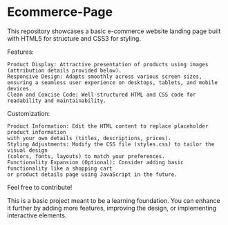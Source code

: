 # Ecommerce-Page

This repository showcases a basic e-commerce website landing page built with HTML5 for structure and CSS3 for styling.

Features:

    Product Display: Attractive presentation of products using images (attribution details provided below).
    Responsive Design: Adapts smoothly across various screen sizes,
    ensuring a seamless user experience on desktops, tablets, and mobile devices.
    Clean and Concise Code: Well-structured HTML and CSS code for readability and maintainability.



Customization:

    Product Information: Edit the HTML content to replace placeholder product information 
    with your own details (titles, descriptions, prices).
    Styling Adjustments: Modify the CSS file (styles.css) to tailor the visual design
    (colors, fonts, layouts) to match your preferences.
    Functionality Expansion (Optional): Consider adding basic functionality like a shopping cart
    or product details page using JavaScript in the future.

Feel free to contribute!

This is a basic project meant to be a learning foundation. You can enhance it further by adding more features,
improving the design, or implementing interactive elements.
